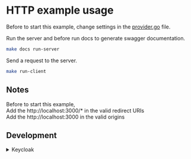 # HTTP example usage

Before to start this example, change settings in the [provider.go](./provider.go) file.

Run the server and before run docs to generate swagger documentation.

```sh
make docs run-server
```

Send a request to the server.

```sh
make run-client
```

## Notes

Before to start this example,  
Add the http://localhost:3000/* in the valid redirect URIs  
Add the http://localhost:3000 in the valid origins  

## Development

<details><summary>Keycloak</summary>

Run keycloak in docker

```sh
make keycloak
```

Open http://localhost:8080 and login with admin/admin.

We connect with oauth2 transport with our client id and secret. In server side we use the public key to verify the token.

Public key id find in the realms key settings.

</details>
